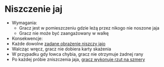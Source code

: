 # Niszczenie jaj

- Wymagania: 
    - Gracz jest w pomieszczeniu gdzie leżą przez nikogo nie noszone jaja
    - Gracz nie może być zaangażowany w walkę
- Konsekwencje:
- Każde dowolne [zadane obrażenie niszczy jajo](..%2Fpowtarzalne%2Fdostaje-rane%2Flowca-dostaje-rane.md)
- Walcząc wręcz, gracz nie dobiera karty skażenia
- W przypadku gdy łowca chybia, gracz nie otrzymuje żadnej rany
- Po każdej próbie zniszczenia jaja, [gracz wykonuje rzut na szmery](rzut-na-szmery/rzut-na-szmery.md)
